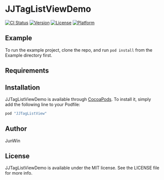 # JJTagListViewDemo

[![CI Status](http://img.shields.io/travis/JunJunWin/JJTagListViewDemo.svg?style=flat)](https://travis-ci.org/JunJunWin/JJTagListViewDemo)
[![Version](https://img.shields.io/cocoapods/v/JJTagListViewDemo.svg?style=flat)](http://cocoapods.org/pods/JJTagListViewDemo)
[![License](https://img.shields.io/cocoapods/l/JJTagListViewDemo.svg?style=flat)](http://cocoapods.org/pods/JJTagListViewDemo)
[![Platform](https://img.shields.io/cocoapods/p/JJTagListViewDemo.svg?style=flat)](http://cocoapods.org/pods/JJTagListViewDemo)

## Example

To run the example project, clone the repo, and run `pod install` from the Example directory first.

## Requirements

## Installation

JJTagListViewDemo is available through [CocoaPods](http://cocoapods.org). To install
it, simply add the following line to your Podfile:

```ruby
pod "JJTagListView"
```

## Author

JunWin

## License

JJTagListViewDemo is available under the MIT license. See the LICENSE file for more info.
